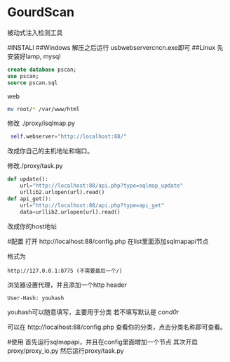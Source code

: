 # GourdScan

被动式注入检测工具


#INSTALl
##Windows
解压之后运行 usbwebservercncn.exe即可
##Linux
先安装好lamp,
mysql
```sql
create database pscan;
use pscan;
source pscan.sql
```

web
```sh
mv root/* /var/www/html
```
修改 ./proxy/isqlmap.py
```python
 self.webserver="http://localhost:88/"
```
改成你自己的主机地址和端口。

修改./proxy/task.py
```python
def update():
    url="http://localhost:88/api.php?type=sqlmap_update"
    urllib2.urlopen(url).read()
def api_get():
    url="http://localhost:88/api.php?type=api_get"
    data=urllib2.urlopen(url).read()
```
改成你的host地址

#配置
打开 http://localhost:88/config.php 在list里面添加sqlmapapi节点

格式为
```
http://127.0.0.1:8775 (不需要最后一个/)
```

浏览器设置代理，并且添加一个http header
```
User-Hash: youhash
```
youhash可以随意填写，主要用于分类
若不填写默认是 *cond0r*

可以在
http://localhost:88/config.php
查看你的分类，点击分类名称即可查看。

#使用
首先运行sqlmapapi，并且在config里面增加一个节点
其次开启proxy/proxy_io.py
然后运行proxy/task.py
